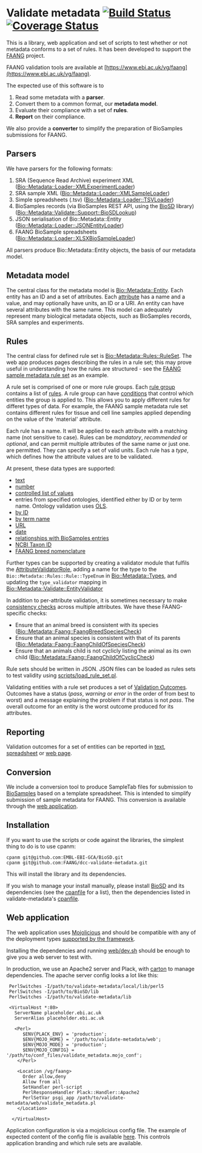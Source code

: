 # Validate metadata [![Build Status](https://travis-ci.org/FAANG/dcc-validate-metadata.svg?branch=master)](https://travis-ci.org/FAANG/dcc-validate-metadata) [![Coverage Status](https://coveralls.io/repos/github/FAANG/dcc-validate-metadata/badge.svg?branch=master)](https://coveralls.io/github/FAANG/dcc-validate-metadata?branch=master)

This is a library, web application and set of scripts to test whether or not metadata conforms to a set of rules. It has been developed to support the [FAANG](http://www.faang.org/) project. 

FAANG validation tools are available at [https://www.ebi.ac.uk/vg/faang](https://www.ebi.ac.uk/vg/faang).

The expected use of this software is to

 1. Read some metadata with a **parser**.
 2. Convert them to a common format, our **metadata model**.
 3. Evaluate their compliance with a set of **rules**.
 4. **Report** on their compliance. 

We also provide a **converter** to simplify the preparation of BioSamples submissions for FAANG. 

## Parsers

We have parsers for the following formats: 

  1. SRA (Sequence Read Archive) experiment XML ([Bio::Metadata::Loader::XMLExperimentLoader](https://github.com/FAANG/validate-metadata/blob/master/lib/Bio/Metadata/Loader/XMLExperimentLoader.pm))
  2. SRA sample XML ([Bio::Metadata::Loader::XMLSampleLoader](https://github.com/FAANG/validate-metadata/blob/master/lib/Bio/Metadata/Loader/XMLSampleLoader.pm))
  3. Simple spreadsheets (.tsv) ([Bio::Metadata::Loader::TSVLoader](https://github.com/FAANG/validate-metadata/blob/master/lib/Bio/Metadata/Loader/TSVLoader.pm))
  4. BioSamples records (via BioSamples REST API, using the [BioSD](https://github.com/EMBL-EBI-GCA/BioSD) library) ([Bio::Metadata::Validate::Support::BioSDLookup](https://github.com/FAANG/validate-metadata/blob/master/lib/Bio/Metadata/Validate/Support/BioSDLookup.pm))
  5. JSON serialisation of Bio::Metadata::Entity ([Bio::Metadata::Loader::JSONEntityLoader](https://github.com/FAANG/validate-metadata/blob/master/lib/Bio/Metadata/Loader/JSONEntityLoader.pm))
  6. FAANG BioSample spreadsheets ([Bio::Metadata::Loader::XLSXBioSampleLoader](https://github.com/FAANG/validate-metadata/blob/master/lib/Bio/Metadata/Loader/XLSXBioSampleLoader.pm))

All parsers produce Bio::Metadata::Entity objects, the basis of our metadata model.

## Metadata model

The central class for the metadata model is [Bio::Metadata::Entity](https://github.com/FAANG/validate-metadata/blob/master/lib/Bio/Metadata/Entity.pm). Each entity has an ID and a set of attributes. Each [attribute](https://github.com/FAANG/validate-metadata/blob/master/lib/Bio/Metadata/Attribute.pm) has a name and a value, and may optionally have units, an ID or a URI. An entity can have several attributes with the same name. This model can adequately represent many biological metadata objects, such  as BioSamples records, SRA samples and experiments.

## Rules

The central class for defined rule set is [Bio::Metadata::Rules::RuleSet](https://github.com/FAANG/validate-metadata/blob/master/lib/Bio/Metadata/Rules/RuleSet.pm). The web app produces pages describing the rules in a rule set; this may prove useful in understanding how the rules are structured - see the [FAANG sample metadata rule set](https://www.ebi.ac.uk/vg/faang/rule_sets/FAANG%20Samples) as an example.

A rule set is comprised of one or more rule groups. Each [rule group](https://github.com/FAANG/validate-metadata/blob/master/lib/Bio/Metadata/Rules/RuleGroup.pm) contains a list of [rules](https://github.com/FAANG/validate-metadata/blob/master/lib/Bio/Metadata/Rules/Rule.pm). A rule group can have [conditions](https://github.com/FAANG/validate-metadata/blob/master/lib/Bio/Metadata/Rules/Condition.pm) that control which entities the group is applied to. This allows you to apply different rules for differet types of data. For example, the FAANG sample metadata rule set contains different rules for tissue and cell line samples applied depending on the value of the 'material' attribute.

Each rule has a name. It will be applied to each attribute with a matching name (not sensitive to case). Rules can be *mandatory*, *recommended* or *optional*, and can permit multiple attributes of the same name or just one. are permitted. They can specify a set of valid units. Each rule has a *type*, which defines how the attribute values are to be validated.

At present, these data types are supported:

 * [text](https://github.com/FAANG/validate-metadata/blob/master/lib/Bio/Metadata/Validate/TextAttributeValidator.pm) 
 * [number](https://github.com/FAANG/validate-metadata/blob/master/lib/Bio/Metadata/Validate/NumberAttributeValidator.pm)
 * [controlled list of values](https://github.com/FAANG/validate-metadata/blob/master/lib/Bio/Metadata/Validate/EnumAttributeValidator.pm)
 * entries from specified ontologies, identified either by ID or by term name. Ontology validation uses [OLS](https://www.ebi.ac.uk/ols). 
  * [by ID](https://github.com/FAANG/validate-metadata/blob/master/lib/Bio/Metadata/Validate/OntologyIdAttributeValidator.pm) 
  * [by term name](https://github.com/FAANG/validate-metadata/blob/master/lib/Bio/Metadata/Validate/OntologyTextAttributeValidator.pm)
 * [URL](https://github.com/FAANG/validate-metadata/blob/master/lib/Bio/Metadata/Validate/UriValueAttributeValidator.pm)
 * [date](https://github.com/FAANG/validate-metadata/blob/master/lib/Bio/Metadata/Validate/DateAttributeValidator.pm)
 * [relationships with BioSamples entries](https://github.com/FAANG/validate-metadata/blob/master/lib/Bio/Metadata/Validate/RelationshipValidator.pm)
 * [NCBI Taxon ID](https://github.com/FAANG/validate-metadata/blob/master/lib/Bio/Metadata/Validate/NcbiTaxonomyValidator.pm)
 * [FAANG breed nomenclature](https://github.com/FAANG/validate-metadata/blob/master/lib/Bio/Metadata/Validate/FaangBreedValidator.pm)

Further types can be supported by creating a validator module that fulfils the [AttributeValidatorRole](https://github.com/FAANG/validate-metadata/blob/master/lib/Bio/Metadata/Validate/AttributeValidatorRole.pm), adding a name for the type to the `Bio::Metadata::Rules::Rule::TypeEnum` in [Bio::Metadata::Types](https://github.com/FAANG/validate-metadata/blob/master/lib/Bio/Metadata/Types.pm), and updating the `type_validator` mapping in [Bio::Metadata::Validate::EntityValidator](https://github.com/FAANG/validate-metadata/blob/master/lib/Bio/Metadata/Validate/EntityValidator.pm)

In addition to per-attribute validation, it is sometimes necessary to make [consistency checks](https://github.com/FAANG/validate-metadata/blob/master/lib/Bio/Metadata/Consistency/ConsistencyCheckRole.pm) across multiple attributes. We have these FAANG-specific checks:

 * Ensure that an animal breed is consistent with its species ([Bio::Metadata::Faang::FaangBreedSpeciesCheck](https://github.com/FAANG/validate-metadata/blob/master/lib/Bio/Metadata/Faang/FaangBreedSpeciesCheck.pm))
 * Ensure that an animal species is consistent with that of its parents ([Bio::Metadata::Faang::FaangChildOfSpeciesCheck](https://github.com/FAANG/validate-metadata/blob/master/lib/Bio/Metadata/Faang/FaangChildOfSpeciesCheck.pm))
 * Ensure that an animals child is not cyclicly listing the animal as its own child ([Bio::Metadata::Faang::FaangChildOfCyclicCheck](https://github.com/FAANG/validate-metadata/blob/master/lib/Bio/Metadata/Faang/FaangChildOfCyclicCheck.pm))

Rule sets should be written in JSON. JSON files can be loaded as rules sets to test validity using [scripts/load\_rule\_set.pl](https://github.com/FAANG/validate-metadata/blob/master/scripts/load_rule_set.pl). 

Validating entities with a rule set produces a set of [Validation Outcomes](https://github.com/FAANG/validate-metadata/blob/master/lib/Bio/Metadata/Validate/ValidationOutcome.pm). Outcomes have a status (*pass*, *warning* or *error* in the order of from best to worst) and a message explaining the problem if that status is not *pass*. The overall outcome for an entity is the worst outcome produced for its attributes.

## Reporting

Validation outcomes for a set of entities can be reported in [text](https://github.com/FAANG/validate-metadata/blob/master/lib/Bio/Metadata/Reporter/TextReporter.pm),  [spreadsheet](https://github.com/FAANG/validate-metadata/blob/master/lib/Bio/Metadata/Reporter/ExcelReporter.pm) or [web page](https://github.com/FAANG/validate-metadata/blob/master/web/validate_metadata.pl).

## Conversion

We include  a conversion tool to produce SampleTab files for submission to [BioSamples](https://www.ebi.ac.uk/biosamples) based on a template spreadsheet. This is intended to simplify submission of sample metadata for FAANG. This conversion is available through the [web application](https://www.ebi.ac.uk/vg/faang/convert/).

## Installation

If you want to use the scripts or code against the libraries, the simplest thing to do is to use cpanm:

    cpanm git@github.com:EMBL-EBI-GCA/BioSD.git
    cpanm git@github.com:FAANG/dcc-validate-metadata.git

This will install the library and its dependencies.

If you wish to manage your install manually, please install [BioSD](https://github.com/EMBL-EBI-GCA/BioSD) and its dependencies (see the [cpanfile](https://github.com/EMBL-EBI-GCA/BioSD/blob/master/cpanfile) for a list), then the dependencies listed in validate-metadata's [cpanfile](https://github.com/FAANG/validate-metadata/blob/master/cpanfile).

## Web application

The web application uses [Mojolicious](http://mojolicious.org/)  and should be compatible with any of the deployment types [supported by the framework](http://mojolicious.org/perldoc/Mojolicious/Guides/Cookbook#DEPLOYMENT). 

Installing the dependencies and running [web/dev.sh](https://github.com/FAANG/validate-metadata/blob/master/web/dev.sh) should be enough to give you a web server to test with.

In production, we use an Apache2 server and Plack, with  [carton](http://search.cpan.org/~miyagawa/Carton-v1.0.28/lib/Carton.pm) to manage dependencies. The apache server config looks a lot like this: 


     PerlSwitches -I/path/to/validate-metadata/local/lib/perl5
     PerlSwitches -I/path/to/BioSD/lib
     PerlSwitches -I/path/to/validate-metadata/lib
     
     <VirtualHost *:80>
       ServerName placeholder.ebi.ac.uk
       ServerAlias placeholder.ebi.ac.uk
     
       <Perl>
          $ENV{PLACK_ENV} = 'production';
          $ENV{MOJO_HOME} = '/path/to/validate-metadata/web';
          $ENV{MOJO_MODE} = 'production';
          $ENV{MOJO_CONFIG} = '/path/to/conf_files/validate_metadata.mojo_conf';
        </Perl>
    
        <Location /vg/faang>
          Order allow,deny
          Allow from all
          SetHandler perl-script
          PerlResponseHandler Plack::Handler::Apache2
          PerlSetVar psgi_app /path/to/validate-metadata/web/validate_metadata.pl
        </Location>
      
      </VirtualHost>

Application configuration is via a mojolicious config file. The example of expected content of the config file is available [here](https://github.com/FAANG/validate-metadata/blob/master/web/validate_metadata.conf). This controls application branding and which rule sets are available.








